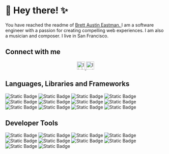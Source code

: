 # 👋 Hey there! ✨

You have reached the readme of <a href="https://www.brettaustineastman.com/" target="_blank">
    Brett Austin Eastman.
  </a>I am a software engineer with a passion for creating compelling web experiences. I am also a musician and composer. I live in San Francisco.

## Connect with me
<div align="center">
  <a href="https://www.linkedin.com/in/brett-austin-eastman/" target="_blank">
    <img src="https://img.shields.io/static/v1?message=LinkedIn&logo=linkedin&label=&color=0077B5&logoColor=white&labelColor=&style=for-the-badge" height="25" alt="linkedin logo"  />
  </a>
  <a href="https://www.instagram.com/brettaustineastman/" target="_blank">
    <img src="https://img.shields.io/badge/Instagram-E4405F?style=for-the-badge&logo=instagram&logoColor=white" height="25" alt="Instagram logo"  />
  </a>
</div>

## Languages, Libraries and Frameworks
![Static Badge](https://img.shields.io/badge/Javascript-842F2E?style=for-the-badge)
![Static Badge](https://img.shields.io/badge/NodeJS-542F2E?style=for-the-badge)
![Static Badge](https://img.shields.io/badge/React-842F2E?style=for-the-badge)
![Static Badge](https://img.shields.io/badge/HTML-542F2E?style=for-the-badge)
![Static Badge](https://img.shields.io/badge/CSS-842F2E?style=for-the-badge)
![Static Badge](https://img.shields.io/badge/SQL-542F2E?style=for-the-badge)
![Static Badge](https://img.shields.io/badge/PostgreSQL-842F2E?style=for-the-badge)
![Static Badge](https://img.shields.io/badge/MongoDB-542F2E?style=for-the-badge)
![Static Badge](https://img.shields.io/badge/Express.js-842F2E?style=for-the-badge)
![Static Badge](https://img.shields.io/badge/Python-542F2E?style=for-the-badge)
![Static Badge](https://img.shields.io/badge/Next.js-842F2E?style=for-the-badge)
![Static Badge](https://img.shields.io/badge/Svelte-542F2E?style=for-the-badge)

## Developer Tools
![Static Badge](https://img.shields.io/badge/GitHub-542F2E?style=for-the-badge)
![Static Badge](https://img.shields.io/badge/GitLab-842F2E?style=for-the-badge)
![Static Badge](https://img.shields.io/badge/Amazon_AWS-542F2E?style=for-the-badge)
![Static Badge](https://img.shields.io/badge/Visual_Studio_Code-842F2E?style=for-the-badge)
![Static Badge](https://img.shields.io/badge/Jest-542F2E?style=for-the-badge)
![Static Badge](https://img.shields.io/badge/mocha.js-842F2E?style=for-the-badge)
![Static Badge](https://img.shields.io/badge/chai.js-542F2E?style=for-the-badge)
![Static Badge](https://img.shields.io/badge/Figma-842F2E?style=for-the-badge)
![Static Badge](https://img.shields.io/badge/Tailwind-542F2E?style=for-the-badge)
![Static Badge](https://img.shields.io/badge/styled--components-842F2E?style=for-the-badge)
